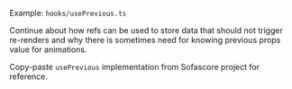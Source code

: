 Example: `hooks/usePrevious.ts`

Continue about how refs can be used to store data that should not trigger re-renders and why there is sometimes need for knowing previous props value for animations.

Copy-paste `usePrevious` implementation from Sofascore project for reference.
